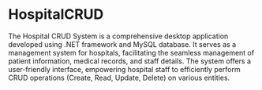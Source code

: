 # HospitalCRUD
The Hospital CRUD System is a comprehensive desktop application developed using .NET framework and MySQL database. It serves as a management system for hospitals, facilitating the seamless management of patient information, medical records, and staff details. The system offers a user-friendly interface, empowering hospital staff to efficiently perform CRUD operations (Create, Read, Update, Delete) on various entities.
